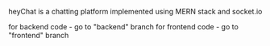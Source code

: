 heyChat is a chatting platform implemented using MERN stack and socket.io

for backend code - go to "backend" branch
for frontend code - go to "frontend" branch
